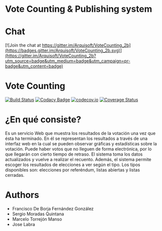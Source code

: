 # Vote Counting & Publishing system
Chat
====
[![Join the chat at https://gitter.im/Arquisoft/VoteCounting_2b](https://badges.gitter.im/Arquisoft/VoteCounting_2b.svg)](https://gitter.im/Arquisoft/VoteCounting_2b?utm_source=badge&utm_medium=badge&utm_campaign=pr-badge&utm_content=badge)

Vote Counting
=============
[![Build Status](https://travis-ci.org/Arquisoft/VoteCounting_2b.svg?branch=master)](https://travis-ci.org/Arquisoft/VoteCounting_2b)
[![Codacy Badge](https://api.codacy.com/project/badge/grade/9ccbfc27845d4fe8bd0ba6c866a82730)](https://www.codacy.com/app/jelabra/VoteCounting_2b)
[![codecov.io](https://codecov.io/github/Arquisoft/VoteCounting_2b/coverage.svg?branch=master)](https://codecov.io/github/Arquisoft/VoteCounting_2b?branch=master)
[![Coverage Status](https://coveralls.io/repos/github/Arquisoft/VoteCounting_2b/badge.svg?branch=master)](https://coveralls.io/github/Arquisoft/VoteCounting_2b?branch=master)

¿En qué consiste?
=================
Es un servicio Web que muestra los resultados de la votación una vez que ésta ha terminado. 
En él se representan los resultados a través de una interfaz web en la cual se pueden observar 
gráficas y estadísticas sobre la votación. 
Puede haber votos que no lleguen de forma electrónica, por lo que llegarán con cierto tiempo
de retraso. El sistema toma los datos actualizados y vuelve a realizar el recuento. 
Además, el sistema permite escoger los resultados de elecciones a ver según el tipo. Los 
tipos disponibles son: elecciones por referéndum, listas abiertas y listas cerradas. 

# Authors

* Francisco De Borja Fernández González
* Sergio Moradas Quintana 
* Marcelo Torrejón Manso
* Jose Labra




